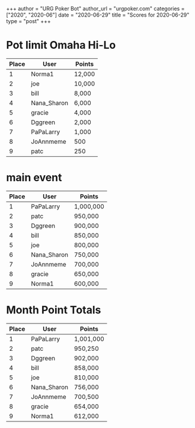 +++
author = "URG Poker Bot"
author_url = "urgpoker.com"
categories = ["2020", "2020-06"]
date = "2020-06-29"
title = "Scores for 2020-06-29"
type = "post"
+++
# Pot limit Omaha Hi-Lo

| Place | User | Points |
|-------|------|--------|
| 1 | Norma1 | 12,000 |
| 2 | joe | 10,000 |
| 3 | bill | 8,000 |
| 4 | Nana_Sharon | 6,000 |
| 5 | gracie | 4,000 |
| 6 | Dggreen | 2,000 |
| 7 | PaPaLarry | 1,000 |
| 8 | JoAnnmeme | 500 |
| 9 | patc | 250 |

# main event

| Place | User | Points |
|-------|------|--------|
| 1 | PaPaLarry | 1,000,000 |
| 2 | patc | 950,000 |
| 3 | Dggreen | 900,000 |
| 4 | bill | 850,000 |
| 5 | joe | 800,000 |
| 6 | Nana_Sharon | 750,000 |
| 7 | JoAnnmeme | 700,000 |
| 8 | gracie | 650,000 |
| 9 | Norma1 | 600,000 |

# Month Point Totals

| Place | User | Points |
|-------|------|--------|
| 1 | PaPaLarry | 1,001,000 |
| 2 | patc | 950,250 |
| 3 | Dggreen | 902,000 |
| 4 | bill | 858,000 |
| 5 | joe | 810,000 |
| 6 | Nana_Sharon | 756,000 |
| 7 | JoAnnmeme | 700,500 |
| 8 | gracie | 654,000 |
| 9 | Norma1 | 612,000 |
